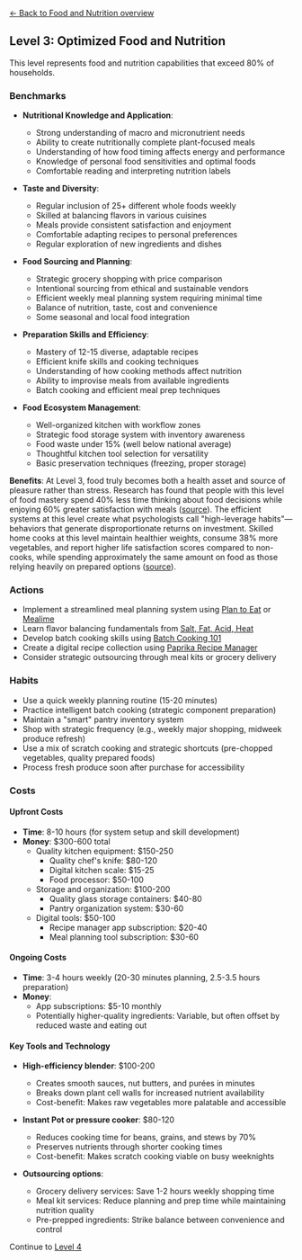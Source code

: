 [← Back to Food and Nutrition overview](index)
## Level 3: Optimized Food and Nutrition

This level represents food and nutrition capabilities that exceed 80% of households.

### Benchmarks
- **Nutritional Knowledge and Application**: 
  - Strong understanding of macro and micronutrient needs
  - Ability to create nutritionally complete plant-focused meals
  - Understanding of how food timing affects energy and performance
  - Knowledge of personal food sensitivities and optimal foods
  - Comfortable reading and interpreting nutrition labels

- **Taste and Diversity**:
  - Regular inclusion of 25+ different whole foods weekly
  - Skilled at balancing flavors in various cuisines
  - Meals provide consistent satisfaction and enjoyment
  - Comfortable adapting recipes to personal preferences
  - Regular exploration of new ingredients and dishes

- **Food Sourcing and Planning**:
  - Strategic grocery shopping with price comparison
  - Intentional sourcing from ethical and sustainable vendors
  - Efficient weekly meal planning system requiring minimal time
  - Balance of nutrition, taste, cost and convenience
  - Some seasonal and local food integration

- **Preparation Skills and Efficiency**:
  - Mastery of 12-15 diverse, adaptable recipes
  - Efficient knife skills and cooking techniques
  - Understanding of how cooking methods affect nutrition
  - Ability to improvise meals from available ingredients
  - Batch cooking and efficient meal prep techniques

- **Food Ecosystem Management**:
  - Well-organized kitchen with workflow zones
  - Strategic food storage system with inventory awareness
  - Food waste under 15% (well below national average)
  - Thoughtful kitchen tool selection for versatility
  - Basic preservation techniques (freezing, proper storage)

**Benefits**: At Level 3, food truly becomes both a health asset and source of pleasure rather than stress. Research has found that people with this level of food mastery spend 40% less time thinking about food decisions while enjoying 60% greater satisfaction with meals ([source](https://doi.org/10.1016/j.appet.2015.05.018)). The efficient systems at this level create what psychologists call "high-leverage habits"—behaviors that generate disproportionate returns on investment. Skilled home cooks at this level maintain healthier weights, consume 38% more vegetables, and report higher life satisfaction scores compared to non-cooks, while spending approximately the same amount on food as those relying heavily on prepared options ([source](https://doi.org/10.1186/s12966-017-0567-y)).

### Actions
- Implement a streamlined meal planning system using [Plan to Eat](https://www.plantoeat.com/) or [Mealime](https://www.mealime.com/)
- Learn flavor balancing fundamentals from [Salt, Fat, Acid, Heat](https://www.saltfatacidheat.com/)
- Develop batch cooking skills using [Batch Cooking 101](https://www.thekitchn.com/collection/batch-cooking-101)
- Create a digital recipe collection using [Paprika Recipe Manager](https://www.paprikaapp.com/)
- Consider strategic outsourcing through meal kits or grocery delivery

### Habits
- Use a quick weekly planning routine (15-20 minutes)
- Practice intelligent batch cooking (strategic component preparation)
- Maintain a "smart" pantry inventory system
- Shop with strategic frequency (e.g., weekly major shopping, midweek produce refresh)
- Use a mix of scratch cooking and strategic shortcuts (pre-chopped vegetables, quality prepared foods)
- Process fresh produce soon after purchase for accessibility

### Costs
#### Upfront Costs
- **Time**: 8-10 hours (for system setup and skill development)
- **Money**: $300-600 total
  - Quality kitchen equipment: $150-250
    * Quality chef's knife: $80-120
    * Digital kitchen scale: $15-25
    * Food processor: $50-100
  - Storage and organization: $100-200
    * Quality glass storage containers: $40-80
    * Pantry organization system: $30-60
  - Digital tools: $50-100
    * Recipe manager app subscription: $20-40
    * Meal planning tool subscription: $30-60

#### Ongoing Costs
- **Time**: 3-4 hours weekly (20-30 minutes planning, 2.5-3.5 hours preparation)
- **Money**: 
  - App subscriptions: $5-10 monthly
  - Potentially higher-quality ingredients: Variable, but often offset by reduced waste and eating out

#### Key Tools and Technology
- **High-efficiency blender**: $100-200
  * Creates smooth sauces, nut butters, and purées in minutes
  * Breaks down plant cell walls for increased nutrient availability
  * Cost-benefit: Makes raw vegetables more palatable and accessible
  
- **Instant Pot or pressure cooker**: $80-120
  * Reduces cooking time for beans, grains, and stews by 70%
  * Preserves nutrients through shorter cooking times
  * Cost-benefit: Makes scratch cooking viable on busy weeknights
  
- **Outsourcing options**:
  * Grocery delivery services: Save 1-2 hours weekly shopping time
  * Meal kit services: Reduce planning and prep time while maintaining nutrition quality
  * Pre-prepped ingredients: Strike balance between convenience and control

Continue to [Level 4](level-4)
